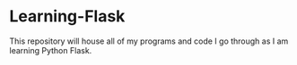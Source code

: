 # Learning-Flask

This repository will house all of my programs and code I go through as I am learning Python Flask.